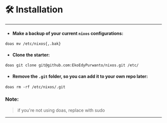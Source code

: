 # 🛠️ Installation

___

- #### Make a backup of your current `nixos` configurations:
```shell
doas mv /etc/nixos{,.bak}
```
- #### Clone the starter:
```shell
doas git clone git@github.com:EkoEdyPurwanto/nixos.git /etc/
```
- #### Remove the `.git` folder, so you can add it to your own repo later:
```shell
doas rm -rf /etc/nixos/.git
```
### Note:
> if you're not using doas, replace with sudo

___